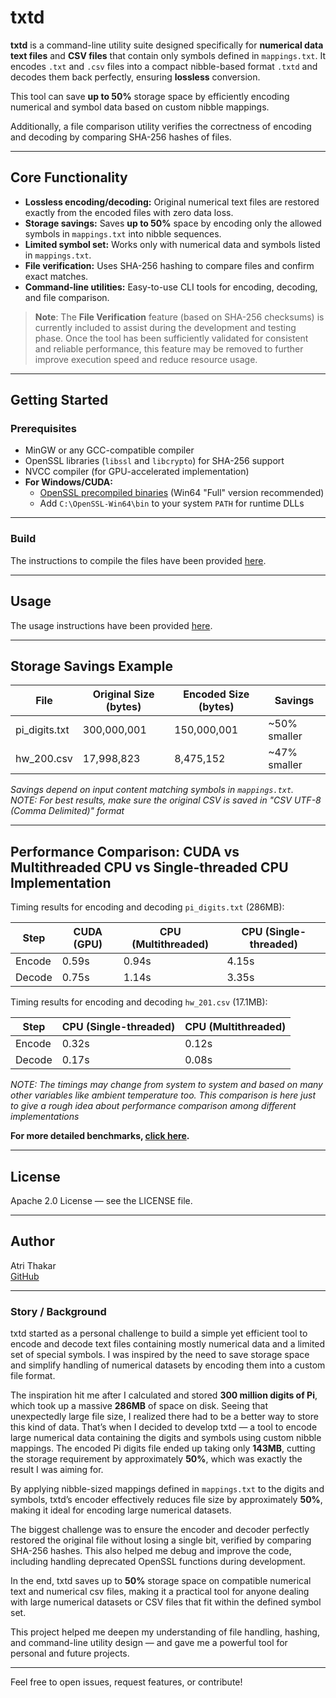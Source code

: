 # txtd

**txtd** is a command-line utility suite designed specifically for **numerical data text files** and **CSV files** that contain only symbols defined in `mappings.txt`. It encodes `.txt` and `.csv` files into a compact nibble-based format `.txtd` and decodes them back perfectly, ensuring **lossless** conversion.

This tool can save **up to 50%** storage space by efficiently encoding numerical and symbol data based on custom nibble mappings.

Additionally, a file comparison utility verifies the correctness of encoding and decoding by comparing SHA-256 hashes of files.

---

## Core Functionality

- **Lossless encoding/decoding:** Original numerical text files are restored exactly from the encoded files with zero data loss.
- **Storage savings:** Saves **up to 50%** space by encoding only the allowed symbols in `mappings.txt` into nibble sequences.
- **Limited symbol set:** Works only with numerical data and symbols listed in `mappings.txt`.
- **File verification:** Uses SHA-256 hashing to compare files and confirm exact matches.
- **Command-line utilities:** Easy-to-use CLI tools for encoding, decoding, and file comparison.

> **Note**: The **File Verification** feature (based on SHA-256 checksums) is currently included to assist during the development and testing phase. Once the tool has been sufficiently validated for consistent and reliable performance, this feature may be removed to further improve execution speed and reduce resource usage.

---

## Getting Started

### Prerequisites

- MinGW or any GCC-compatible compiler  
- OpenSSL libraries (`libssl` and `libcrypto`) for SHA-256 support  
- NVCC compiler (for GPU-accelerated implementation)
- **For Windows/CUDA:**  
  - [OpenSSL precompiled binaries](https://slproweb.com/products/Win32OpenSSL.html) (Win64 "Full" version recommended)
  - Add `C:\OpenSSL-Win64\bin` to your system `PATH` for runtime DLLs

---

### Build

The instructions to compile the files have been provided [here](https://github.com/atrithakar/project_txtd/blob/main/MDs/BUILD.md).

---

## Usage

The usage instructions have been provided [here](https://github.com/atrithakar/project_txtd/blob/main/MDs/USAGE.md).

---

## Storage Savings Example

| File                | Original Size (bytes) | Encoded Size (bytes) | Savings     |
|---------------------|----------------------|---------------------|-------------|
| pi_digits.txt       | 300,000,001          | 150,000,001         | ~50% smaller |
| hw_200.csv          | 17,998,823           | 8,475,152           | ~47% smaller |


*Savings depend on input content matching symbols in `mappings.txt`.*<br>
*NOTE: For best results, make sure the original CSV is saved in "CSV UTF-8 (Comma Delimited)" format*

---

## Performance Comparison: CUDA vs Multithreaded CPU vs Single-threaded CPU Implementation

Timing results for encoding and decoding `pi_digits.txt` (286MB):

| Step   | CUDA (GPU) | CPU (Multithreaded) | CPU (Single-threaded) |
|--------|------------|----------------------|------------------------|
| Encode | 0.59s      | 0.94s                | 4.15s                  |
| Decode | 0.75s      | 1.14s                | 3.35s                  |


Timing results for encoding and decoding `hw_201.csv` (17.1MB):

| Step   | CPU (Single-threaded) | CPU (Multithreaded) |
|--------|----------------------|------------------------|
| Encode | 0.32s                | 0.12s                  |
| Decode | 0.17s                | 0.08s                  |

*NOTE: The timings may change from system to system and based on many other variables like ambient temperature too. This comparison is here just to give a rough idea about performance comparison among different implementations*

**For more detailed benchmarks, [click here](https://github.com/atrithakar/project_txtd/blob/main/MDs/BENCHMARKS.md).**

---

## License

Apache 2.0 License — see the LICENSE file.

---

## Author

Atri Thakar  
[GitHub](https://github.com/atrithakar)

---

### Story / Background

txtd started as a personal challenge to build a simple yet efficient tool to encode and decode text files containing mostly numerical data and a limited set of special symbols. I was inspired by the need to save storage space and simplify handling of numerical datasets by encoding them into a custom file format.

The inspiration hit me after I calculated and stored **300 million digits of Pi**, which took up a massive **286MB** of space on disk. Seeing that unexpectedly large file size, I realized there had to be a better way to store this kind of data. That’s when I decided to develop txtd — a tool to encode large numerical data containing the digits and symbols using custom nibble mappings. The encoded Pi digits file ended up taking only **143MB**, cutting the storage requirement by approximately **50%**, which was exactly the result I was aiming for.

By applying nibble-sized mappings defined in `mappings.txt` to the digits and symbols, txtd’s encoder effectively reduces file size by approximately **50%**, making it ideal for encoding large numerical datasets.

The biggest challenge was to ensure the encoder and decoder perfectly restored the original file without losing a single bit, verified by comparing SHA-256 hashes. This also helped me debug and improve the code, including handling deprecated OpenSSL functions during development.

In the end, txtd saves up to **50%** storage space on compatible numerical text and numerical csv files, making it a practical tool for anyone dealing with large numerical datasets or CSV files that fit within the defined symbol set.

This project helped me deepen my understanding of file handling, hashing, and command-line utility design — and gave me a powerful tool for personal and future projects.

---

Feel free to open issues, request features, or contribute!

